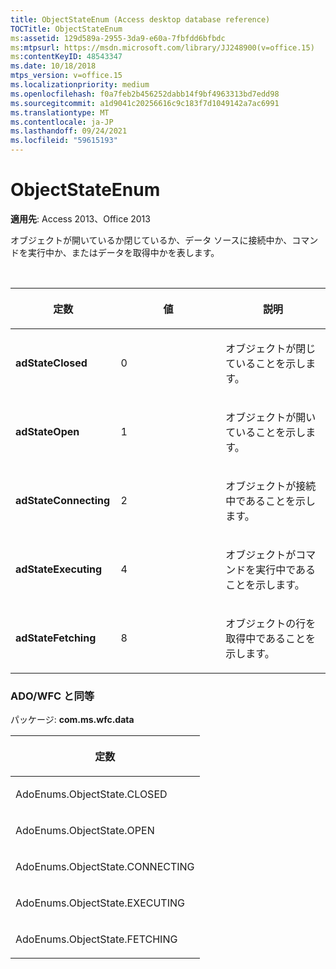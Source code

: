 ```yaml
---
title: ObjectStateEnum (Access desktop database reference)
TOCTitle: ObjectStateEnum
ms:assetid: 129d589a-2955-3da9-e60a-7fbfdd6bfbdc
ms:mtpsurl: https://msdn.microsoft.com/library/JJ248900(v=office.15)
ms:contentKeyID: 48543347
ms.date: 10/18/2018
mtps_version: v=office.15
ms.localizationpriority: medium
ms.openlocfilehash: f0a7feb2b456252dabb14f9bf4963313bd7edd98
ms.sourcegitcommit: a1d9041c20256616c9c183f7d1049142a7ac6991
ms.translationtype: MT
ms.contentlocale: ja-JP
ms.lasthandoff: 09/24/2021
ms.locfileid: "59615193"
---
```

# <a name="objectstateenum"></a>ObjectStateEnum

**適用先**: Access 2013、Office 2013

オブジェクトが開いているか閉じているか、データ ソースに接続中か、コマンドを実行中か、またはデータを取得中かを表します。

<br/>

<table>
<colgroup>
<col style="width: 33%" />
<col style="width: 33%" />
<col style="width: 33%" />
</colgroup>
<thead>
<tr class="header">
<th><p>定数</p></th>
<th><p>値</p></th>
<th><p>説明</p></th>
</tr>
</thead>
<tbody>
<tr class="odd">
<td><p><strong>adStateClosed</strong></p></td>
<td><p>0</p></td>
<td><p>オブジェクトが閉じていることを示します。</p></td>
</tr>
<tr class="even">
<td><p><strong>adStateOpen</strong></p></td>
<td><p>1</p></td>
<td><p>オブジェクトが開いていることを示します。</p></td>
</tr>
<tr class="odd">
<td><p><strong>adStateConnecting</strong></p></td>
<td><p>2</p></td>
<td><p>オブジェクトが接続中であることを示します。</p></td>
</tr>
<tr class="even">
<td><p><strong>adStateExecuting</strong></p></td>
<td><p>4 </p></td>
<td><p>オブジェクトがコマンドを実行中であることを示します。</p></td>
</tr>
<tr class="odd">
<td><p><strong>adStateFetching</strong></p></td>
<td><p>8 </p></td>
<td><p>オブジェクトの行を取得中であることを示します。</p></td>
</tr>
</tbody>
</table>


### <a name="adowfc-equivalent"></a>ADO/WFC と同等

パッケージ: **com.ms.wfc.data**

<table>
<colgroup>
<col style="width: 100%" />
</colgroup>
<thead>
<tr class="header">
<th><p>定数</p></th>
</tr>
</thead>
<tbody>
<tr class="odd">
<td><p>AdoEnums.ObjectState.CLOSED</p></td>
</tr>
<tr class="even">
<td><p>AdoEnums.ObjectState.OPEN</p></td>
</tr>
<tr class="odd">
<td><p>AdoEnums.ObjectState.CONNECTING</p></td>
</tr>
<tr class="even">
<td><p>AdoEnums.ObjectState.EXECUTING</p></td>
</tr>
<tr class="odd">
<td><p>AdoEnums.ObjectState.FETCHING</p></td>
</tr>
</tbody>
</table>

